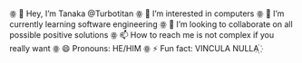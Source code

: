 ꙮ 👋 Hey, I’m Tanaka @Turbotitan
ꙮ 👀 I’m interested in computers 
ꙮ 🌱 I’m currently learning software engineering
ꙮ 💞️ I’m looking to collaborate on all possible positive solutions
ꙮ 📫 How to reach me is not complex if you really want
ꙮ 😄 Pronouns: HE/HIM
ꙮ ⚡ Fun fact: VINCULA NULLA꙰

<!---
Turbotitan/Turbotitan is a ✨ special ✨ repository because its `README.md` (this file) appears on your GitHub profile.
You can click the Preview link to take a look at your changes.
--->
